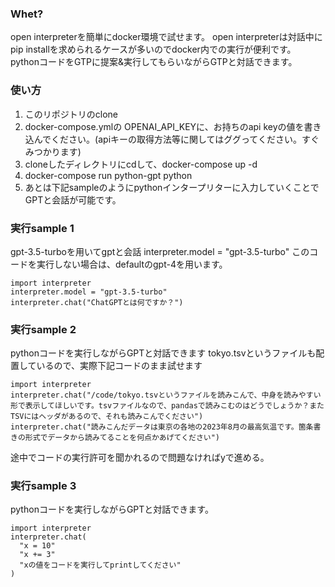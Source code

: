 ### Whet?
open interpreterを簡単にdocker環境で試せます。
open interpreterは対話中にpip installを求められるケースが多いのでdocker内での実行が便利です。
pythonコードをGTPに提案&実行してもらいながらGTPと対話できます。

### 使い方
1. このリポジトリのclone
1. docker-compose.ymlの OPENAI_API_KEYに、お持ちのapi keyの値を書き込んでください。(apiキーの取得方法等に関してはググってください。すぐみつかります)
1. cloneしたディレクトリにcdして、docker-compose up -d
1. docker-compose run python-gpt python
1. あとは下記sampleのようにpythonインタープリターに入力していくことでGPTと会話が可能です。


### 実行sample 1
gpt-3.5-turboを用いてgptと会話
interpreter.model = "gpt-3.5-turbo"
このコードを実行しない場合は、defaultのgpt-4を用います。
```
import interpreter
interpreter.model = "gpt-3.5-turbo"
interpreter.chat("ChatGPTとは何ですか？")
```

### 実行sample 2
pythonコードを実行しながらGPTと対話できます
tokyo.tsvというファイルも配置しているので、実際下記コードのまま試せます
```
import interpreter
interpreter.chat("/code/tokyo.tsvというファイルを読みこんで、中身を読みやすい形で表示してほしいです。tsvファイルなので、pandasで読みこむのはどうでしょうか？またTSVにはヘッダがあるので、それも読みこんでください")
interpreter.chat("読みこんだデータは東京の各地の2023年8月の最高気温です。箇条書きの形式でデータから読みてることを何点かあげてください")
```
途中でコードの実行許可を聞かれるので問題なければyで進める。


### 実行sample 3
pythonコードを実行しながらGPTと対話できます。
```
import interpreter
interpreter.chat(
  "x = 10"
  "x += 3"
  "xの値をコードを実行してprintしてください"
)
```